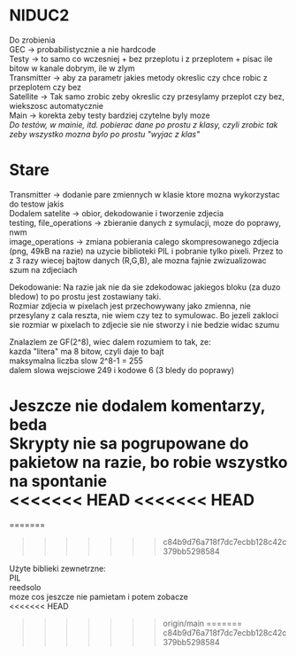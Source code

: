 # NIDUC2

Do zrobienia </br>
GEC -> probabilistycznie a nie hardcode </br>
Testy -> to samo co wczesniej + bez przeplotu i z przeplotem + pisac ile bitow w kanale dobrym, ile w zlym </br>
Transmitter -> aby za parametr jakies metody okreslic czy chce robic z przeplotem czy bez </br>
Satellite -> Tak samo zrobic zeby okreslic czy przesylamy przeplot czy bez, wiekszosc automatycznie </br>
Main -> korekta zeby testy bardziej czytelne byly moze </br>
*Do testów, w mainie, itd. pobierac dane po prostu z klasy, czyli zrobic tak zeby wszystko mozna bylo po prostu "wyjac z klas"* </br>







# Stare
Transmitter -> dodanie pare zmiennych w klasie ktore mozna wykorzystac do testow jakis<br/> 
Dodalem satelite -> obior, dekodowanie i tworzenie zdjecia<br/>
testing, file_operations -> zbieranie danych z symulacji, moze do poprawy, nwm<br/>
image_operations -> zmiana pobierania calego skompresowanego zdjecia (png, 49kB na razie) na uzycie biblioteki PIL i pobranie tylko pixeli. Przez to z 3 razy wiecej bajtow danych (R,G,B), ale mozna fajnie zwizualizowac szum na zdjeciach<br/>

Dekodowanie: Na razie jak nie da sie zdekodowac jakiegos bloku (za duzo bledow) to po prostu jest zostawiany taki.<br/>
Rozmiar zdjecia w pixelach jest przechowywany jako zmienna, nie przesylany z cala reszta, nie wiem czy tez to symulowac. Bo jezeli zakloci sie rozmiar w pixelach to zdjecie sie nie stworzy i nie bedzie widac szumu<br/>


Znalazlem ze GF(2^8), wiec dalem rozumiem to tak, ze:<br/>
 kazda "litera" ma 8 bitow, czyli daje to bajt <br/>
 maksymalna liczba slow 2^8-1 = 255<br/>
 dalem slowa wejsciowe 249 i kodowe 6 (3 bledy do poprawy)<br/>



Jeszcze nie dodalem komentarzy, beda<br/>
Skrypty nie sa pogrupowane do pakietow na razie, bo robie wszystko na spontanie<br/>
<<<<<<< HEAD
<<<<<<< HEAD
=======
=======
>>>>>>> c84b9d76a718f7dc7ecbb128c42c379bb5298584


Użyte biblieki zewnetrzne: <br/>
 PIL <br/>
 reedsolo <br/>
 moze cos jeszcze nie pamietam i potem zobacze <br/>
<<<<<<< HEAD
>>>>>>> origin/main
=======
>>>>>>> c84b9d76a718f7dc7ecbb128c42c379bb5298584
